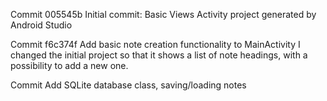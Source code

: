 Commit 005545b
Initial commit: Basic Views Activity project generated by Android Studio

Commit f6c374f
Add basic note creation functionality to MainActivity
I changed the initial project so that it shows a list of note headings, with a possibility to add a new one.

Commit
Add SQLite database class, saving/loading notes

